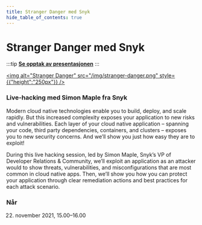 ```yaml
---
title: Stranger Danger med Snyk
hide_table_of_contents: true
---
```


# Stranger Danger med Snyk

:::tip
**[Se opptak av presentasjonen](https://navno.sharepoint.com/:v:/s/security-champion/EYM9Tn7dpztDkRyrbAOtqpwB2t7n0CTensNqwjQlXcRkJQ?e=tv3xES)**
:::

<a title="Opptak av presentasjonen" href="https://navno.sharepoint.com/:v:/s/security-champion/EYM9Tn7dpztDkRyrbAOtqpwB2t7n0CTensNqwjQlXcRkJQ?e=tv3xES"><img alt="Stranger Danger" src="/img/stranger-danger.png" style={{"height":"250px"}} /></a>

### Live-hacking med Simon Maple fra Snyk

Modern cloud native technologies enable you to build, deploy, and scale rapidly. But this increased complexity exposes your application to new risks and vulnerabilities. Each layer of your cloud native application – spanning your code, third party dependencies, containers, and clusters – exposes you to new security concerns. And we’ll show you just how easy they are to exploit!

During this live hacking session, led by Simon Maple, Snyk’s VP of Developer Relations & Community, we’ll exploit an application as an attacker would to show threats, vulnerabilities, and misconfigurations that are most common in cloud native apps. Then, we’ll show you how you can protect your application through clear remediation actions and best practices for each attack scenario.

### Når

22. november 2021, 15.00–16.00
